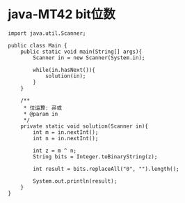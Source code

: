 # java-MT42 bit位数


    import java.util.Scanner;
    
    public class Main {
        public static void main(String[] args){
            Scanner in = new Scanner(System.in);
    
            while(in.hasNext()){
                solution(in);
            }
        }
    
        /**
         * 位运算: 异或
         * @param in
         */
        private static void solution(Scanner in){
            int m = in.nextInt();
            int n = in.nextInt();
    
            int z = m ^ n;
            String bits = Integer.toBinaryString(z);
    
            int result = bits.replaceAll("0", "").length();
    
            System.out.println(result);
        }
    }

  

